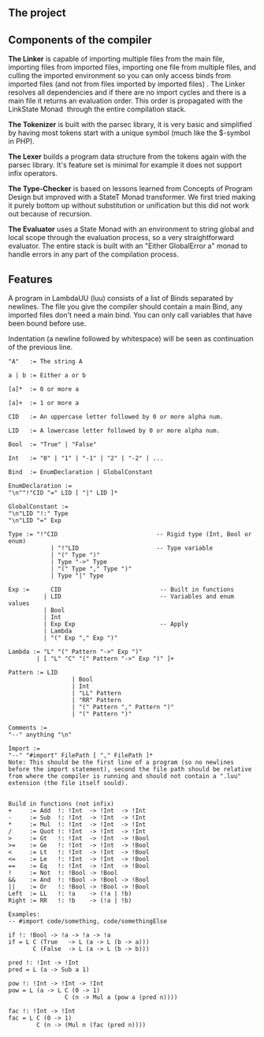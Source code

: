 ## The project


## Components of the compiler
__The Linker__ is capable of importing multiple files from the main file, importing files from imported files, importing one file from multiple files, and culling the imported environment so you can only access binds from imported files (and not from files imported by imported files) . The Linker resolves all dependencies and if there are no import cycles and there is a main file it returns an evaluation order. This order is propagated with the LinkState Monad  through the entire compilation stack. 

__The Tokenizer__ is built with the parsec library, it is very basic and simplified by having most tokens start with a unique symbol (much like the $-symbol in PHP).

__The Lexer__ builds a program data structure from the tokens again with the parsec library. It's feature set is minimal for example it does not support infix operators.

__The Type-Checker__ is based on lessons learned from Concepts of Program Design but improved with a StateT Monad transformer. We first tried making it purely bottom up without substitution or unification but this did not work out because of recursion. 

__The Evaluator__ uses a State Monad with an environment to string global and local scope through the evaluation process, so a very straightforward evaluator.
The entire stack is built with an "Either GlobalError a" monad to handle errors in any part of the compilation process. 

## Features 


A program in LambdaUU (luu) consists of a list of Binds separated by newlines. The file you give the compiler should contain a main Bind, any imported files don't need a main bind. You can only call variables that have been bound before use.

Indentation (a newline followed by whitespace) will be seen as continuation of the previous line.

    "A"   := The string A
    
    a | b := Either a or b
    
    [a]*  := 0 or more a
    
    [a]+  := 1 or more a
    
    CID   := An uppercase letter followed by 0 or more alpha num.
    
    LID   := A lowercase letter followed by 0 or more alpha num.
    
    Bool  := "True" | "False"
    
    Int   := "0" | "1" | "-1" | "2" | "-2" | ...
    
    Bind  := EnumDeclaration | GlobalConstant
    
    EnumDeclaration :=
    "\n""!"CID "=" LID [ "|" LID ]*
    
    GlobalConstant :=
    "\n"LID "!:" Type
    "\n"LID "=" Exp
    
    Type := "!"CID                            -- Rigid type (Int, Bool or enum)
                | "!"LID                      -- Type variable
                | "(" Type ")"  
                | Type "->" Type  
                | "(" Type "," Type ")"  
                | Type "|" Type
    
    Exp :=      CID                            -- Built in functions
              | LID                            -- Variables and enum values
              | Bool
              | Int
              | Exp Exp                        -- Apply  
              | Lambda
              | "(" Exp "," Exp ")"
    
    Lambda := "L" "(" Pattern "->" Exp ")"
            | [ "L" "C" "(" Pattern "->" Exp ")" ]+
    
    Pattern := LID
                      | Bool
                      | Int
                      | "LL" Pattern
                      | "RR" Pattern
                      | "(" Pattern "," Pattern ")"
                      | "(" Pattern ")"
    
    Comments :=
    "--" anything "\n"
    
    Import :=
    "--" "#import" FilePath [ "," FilePath ]*
    Note: This should be the first line of a program (so no newlines before the import statement), second the file path should be relative from where the compiler is running and should not contain a ".luu" extension (the file itself sould).
    
    
    Build in functions (not infix)
    +     := Add  !: !Int  -> !Int  -> !Int
    -     := Sub  !: !Int  -> !Int  -> !Int
    *     := Mul  !: !Int  -> !Int  -> !Int
    /     := Quot !: !Int  -> !Int  -> !Int
    >     := Gt   !: !Int  -> !Int  -> !Bool
    >=    := Ge   !: !Int  -> !Int  -> !Bool
    <     := Lt   !: !Int  -> !Int  -> !Bool
    <=    := Le   !: !Int  -> !Int  -> !Bool
    ==    := Eq   !: !Int  -> !Int  -> !Bool
    !     := Not  !: !Bool -> !Bool
    &&    := And  !: !Bool -> !Bool -> !Bool
    ||    := Or   !: !Bool -> !Bool -> !Bool
    Left  := LL   !: !a    -> (!a | !b)
    Right := RR   !: !b    -> (!a | !b)
    
    Examples:
    -- #import code/something, code/somethingElse
    
    if !: !Bool -> !a -> !a -> !a
    if = L C (True   -> L (a -> L (b -> a)))
           C (False  -> L (a -> L (b -> b)))
    
    pred !: !Int -> !Int
    pred = L (a -> Sub a 1)
    
    pow !: !Int -> !Int -> !Int
    pow = L (a -> L C (0 -> 1)
                    C (n -> Mul a (pow a (pred n))))
    
    fac !: !Int -> !Int
    fac = L C (0 -> 1)
            C (n -> (Mul n (fac (pred n))))
    